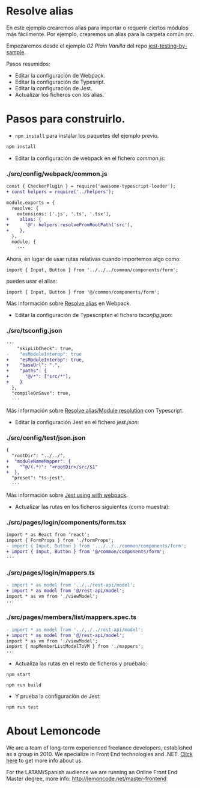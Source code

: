 # Resolve alias

En este ejemplo crearemos alias para importar o requerir ciertos módulos más fácilmente. Por ejemplo, crearemos un alias para la carpeta común _src_.

Empezaremos desde el ejemplo _02 Plain Vanilla_ del repo [jest-testing-by-sample](https://github.com/Lemoncode/jest-testing-by-sample/tree/master/frontend/02%20Plain%20Vanilla).

Pasos resumidos:
 - Editar la configuración de Webpack.
 - Editar la configuración de Typesript.
 - Editar la configuración de Jest.
 - Actualizar los ficheros con los alias.

# Pasos para construirlo.

- `npm install` para instalar los paquetes del ejemplo previo.

```bash
npm install
```

- Editar la configuración de webpack en el fichero _common.js_:

### ./src/config/webpack/common.js

```diff
const { CheckerPlugin } = require('awesome-typescript-loader');
+ const helpers = require('../helpers');

module.exports = {
  resolve: {
    extensions: ['.js', '.ts', '.tsx'],
+    alias: {
+      '@': helpers.resolveFromRootPath('src'),
+    },
  },
  module: {
    ···
```

Ahora, en lugar de usar rutas relativas cuando importemos algo como:

`import { Input, Button } from '../../../common/components/form';`

puedes usar el alias:

`import { Input, Button } from '@/common/components/form';`

Más información sobre [Resolve alias](https://webpack.js.org/configuration/resolve/#resolve-alias) en Webpack.

- Editar la configuración de Typescripten el fichero _tsconfig.json_:

### ./src/tsconfig.json

```diff
···
    "skipLibCheck": true,
-    "esModuleInterop": true
+    "esModuleInterop": true,
+    "baseUrl": ".",
+    "paths": {
+      "@/*": ["src/*"],
+    }
  },
  "compileOnSave": true,
  ···

```

Más información sobre [Resolve alias/Module resolution](https://www.typescriptlang.org/docs/handbook/module-resolution.html) con Typescript.

- Editar la configuración Jest en el fichero _jest.json_:

### ./src/config/test/json.json

```diff
{
  "rootDir": "../../",
+  "moduleNameMapper": {
+    "^@/(.*)": "<rootDir>/src/$1"
+  },
  "preset": "ts-jest",
  ···

```

Más información sobre [Jest using with webpack](https://jestjs.io/docs/en/webpack).

- Actualizar las rutas en los ficheros siguientes (como muestra):

### ./src/pages/login/components/form.tsx

```diff
import * as React from 'react';
import { FormProps } from './formProps';
- import { Input, Button } from '.../../../common/components/form';
+ import { Input, Button } from '@/common/components/form';
···

```

### ./src/pages/login/mappers.ts

```diff
- import * as model from '../../rest-api/model';
+ import * as model from '@/rest-api/model';
import * as vm from './viewModel';
···

```

### ./src/pages/members/list/mappers.spec.ts

```diff
- import * as model from '../../../rest-api/model';
+ import * as model from '@/rest-api/model';
import * as vm from './viewModel';
import { mapMemberListModelToVM } from './mappers';
···

```

- Actualiza las rutas en el resto de ficheros y pruébalo:

```
npm start
```

```
npm run build
```

- Y prueba la configuración de Jest:

```
npm run test
```

# About Lemoncode

We are a team of long-term experienced freelance developers, established as a group in 2010.
We specialize in Front End technologies and .NET. [Click here](http://lemoncode.net/services/en/#en-home) to get more info about us.

For the LATAM/Spanish audience we are running an Online Front End Master degree, more info: http://lemoncode.net/master-frontend
